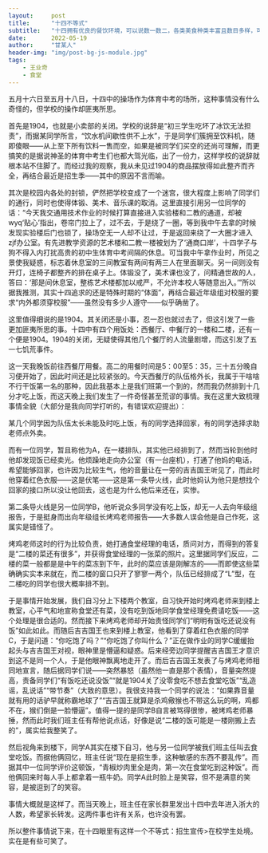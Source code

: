 ```yaml
---
layout:     post
title:      "十四不等式"
subtitle:   "十四拥有优良的餐饮环境，可以说数一数二，各类美食种类丰富且数目多样，可选择余地多。——十四招生简章"
date:       2022-05-19
author:     "甘某人"
header-img: "img/post-bg-js-module.jpg"
tags:
    - 王业奇
    - 食堂
---
```


五月十六日至五月十八日，十四中的操场作为体育中考的场所，这种事情没有什么奇怪的，但学校的操作却匪夷所思。

首先是1904，也就是小卖部的关闭。学校的说辞是“初三学生吃坏了冰饮无法担责”，而据某同学所言，“饮水机间歇性供不上水”，于是同学们簇拥至饮料机，随即傻眼——从上至下所有饮料一售而空，如果是被同学们买空的还尚可理解，而更搞笑的是据说神圣的体育中考生们也都大驾光临，出了一份力，这样学校的说辞就根本站不住脚了。而经过我的观察，我从未见过1904的商品摆放得如此整齐而齐全，再结合最近是招生季——其中的原因不言而喻。

其次是校园内各处的封锁，俨然把学校变成了一个迷宫，很大程度上影响了同学们的通行，同时也使得体锻、美术、音乐课的取消。这里直接引用另一位同学的话：“今天我交通用技术作业的时候打算直接进入实验楼和二教的通道，却被wyq‘贴心’指出，卷帘门拉上了，过不去，于是绕了一圈，等到我中午去拿的时候发现实验楼后门也锁了，操场空无一人却不让过，于是返回来绕了一大圈才进入zjf办公室。有先进教学资源的艺术楼和二教一楼被划为了‘通商口岸’，十四学子与狗不得入内打扰高贵的初中生体育中考间隔的休息。可当我中午拿作业时，所见之景使我疑惑，标志着休息室的三间教室有两间有两三人在里面聊天。另一间则没有开灯，连椅子都整齐的排在桌子上。体锻没了，美术课也没了，问精通世故的人，答曰：‘那是间休息室，整栋艺术楼都加以戒严，不允许本校人等随意出入。’”所以据我推测，其实十四追求的还是特殊时期的“体面”，再结合最近年级组对校服的要求“内外都须穿校服”——虽然没有多少人遵守——似乎确凿了。

这里值得细说的是1904。其关闭还是小事，忍一忍也就过去了，但这引发了一些更加匪夷所思的事。十四中有四个用饭处：西餐厅、中餐厅的一楼和二楼，还有一个便是1904。1904的关闭，无疑使得其他几个餐厅的人流量剧增，而这引发了五一七饥荒事件。

这一天我晚饭前往西餐厅用餐。高二的用餐时间是5：00至5：35，三十五分晚自习便开始了，因此时间还是比较紧张的。今天西餐厅的队伍格外长，我属于干啥啥不行干饭第一名的那种，因此我基本上是我们班第一个到的，然而我仍然排到十几分才吃上饭，而这天晚上我们发生了一件奇怪甚至荒谬的事情。我在这里大致梳理事情全貌（大部分是我向同学打听的，有错误欢迎提出）：

某几个同学因为队伍太长未能及时吃上饭，有的同学选择回家，有的同学选择求助老师点外卖。

而有一位同学，暂且称他为A，在一楼排队，其实他已经排到了，然而当轮到他时他却发现饭已经卖光。他烦躁地走向办公室（有一台座机），打通了他妈的电话，希望能够回家，也许因为比较生气，他的音量让在一旁的吉吉国王听见了，而此时他穿着红色衣服——这是伏笔——这是第一条导火线，此时他妈认为他只是想找个回家的接口所以没让他回去，这也是为什么他后来还在，实惨。

第二条导火线是另一位同学B，他听说众多同学没有吃上饭，却无一人去向年级组报告，于是挺身而出向年级组长烤鸡老师报告——大多数人误会他是自己作死，这属实是错怪了。

烤鸡老师这时的行为比较负责，她打通食堂经理的电话，质问对方，而得到的答复是“二楼的菜还有很多”，并获得食堂经理的一张菜的照片。这里据同学们反应，二楼的菜一般都是是中午的菜冻到下午，此时的菜应该是刚解冻的——而即使这些菜确确实实本来就在，而二楼的窗口只开了寥寥一两个，队伍已经排成了“L”型，在二楼吃的同学也很大概率排不到。

于是事情开始发展，我们自习分上下楼两个教室，自习快开始时烤鸡老师来到楼上教室，心平气和地宣称食堂还有菜，没有吃到饭地同学食堂经理免费请吃饭——这个处理是很合适的。然而接下来烤鸡老师却开始责怪同学们“明明有饭吃还说没有饭”如此如此。而随后吉吉国王也来到楼上教室，他看到了穿着红色衣服的同学C，于是问道：“你吃饱了吗？”“你吃饱了你叫什么？”正在做作业的同学C缓缓抬起头与吉吉国王对视，眼神里是懵逼和疑惑。后来经旁边同学提醒吉吉国王才意识到这不是同一个人，于是他眼神飘离地走开了。而后吉吉国王发表了与烤鸡老师相同地宣言，随后据同学们说——突然暴怒（虽然他一直是那个表情），音量突然提高，责备同学们“有饭吃还说没饭”“就是1904关了没零食吃不想去食堂吃饭”“乱造谣，乱说话”“带节奏”（大致的意思）。我很支持我一个同学的说法：“如果靠音量就有用的话驴早就称霸地球了”“吉吉国王就算是杀鸡儆猴也不带这么玩的啊，鸡都不在，猴们倒是一脸懵逼”。值得一提的是同学B自言被骂得很惨，被烤鸡老师暴捶，然而此时我们班主任有帮他说点话，好像是说“二楼的饭可能是一楼刚搬上去的”，属实给我整笑了。

然后视角来到楼下，同学A其实在楼下自习，他与另一位同学被我们班主任叫去食堂吃饭。而据他俩回忆，班主任说“现在是招生季，这种敏感的东西不要乱传”。而据其中一位同学评价这顿饭，“青椒炒肉里全是肉，第一次在食堂吃到这种饭”。而他俩回来时每人手上都拿着一瓶牛奶。同学A此时脸上是笑容，但不是满意的笑容，是被逗到了的笑容。

事情大概就是这样了。而当天晚上，班主任在家长群里发出十四中去年进入浙大的人数，希望家长转发。这两件事也许有关系，也许没有罢。

所以整件事情说下来，在十四眼里有这样一个不等式：招生宣传>在校学生处境。实在是有些可笑了。

